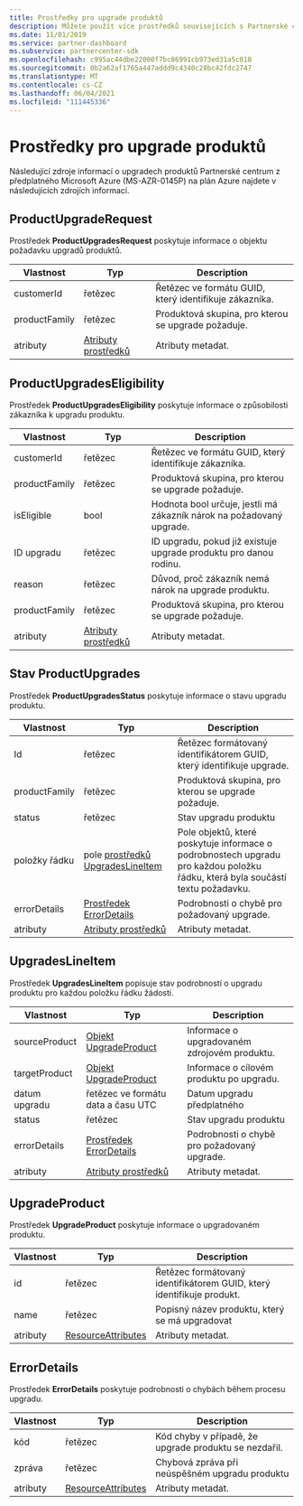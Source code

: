 ```yaml
---
title: Prostředky pro upgrade produktů
description: Můžete použít více prostředků souvisejících s Partnerské centrum upgradu produktů na plán Azure. Patří mezi ně ProductUpgradeRequest, ProductUpgradesEligibility, ProductUpgradesStatus, UpgradesLineItem, UpgradeProduct a ErrorDetails.
ms.date: 11/01/2019
ms.service: partner-dashboard
ms.subservice: partnercenter-sdk
ms.openlocfilehash: c995ac44dbe22000f7bc86991cb973ed31a5c018
ms.sourcegitcommit: 0b2a62af1765a447addd9c4340c28bc42fdc2747
ms.translationtype: MT
ms.contentlocale: cs-CZ
ms.lasthandoff: 06/04/2021
ms.locfileid: "111445336"
---
```

# <a name="product-upgrade-resources"></a>Prostředky pro upgrade produktů

Následující zdroje informací o upgradech produktů Partnerské centrum z předplatného Microsoft Azure (MS-AZR-0145P) na plán Azure najdete v následujících zdrojích informací.

## <a name="productupgraderequest"></a>ProductUpgradeRequest

Prostředek **ProductUpgradesRequest** poskytuje informace o objektu požadavku upgradů produktů.

| Vlastnost      | Typ                                                          | Description                                                |
|---------------|---------------------------------------------------------------|------------------------------------------------------------|
| customerId    | řetězec                                                        | Řetězec ve formátu GUID, který identifikuje zákazníka.      |
| productFamily | řetězec                                                        | Produktová skupina, pro kterou se upgrade požaduje. |
| atributy    | [Atributy prostředků](utility-resources.md#resourceattributes) | Atributy metadat.                                   |

## <a name="productupgradeseligibility"></a>ProductUpgradesEligibility

Prostředek **ProductUpgradesEligibility** poskytuje informace o způsobilosti zákazníka k upgradu produktu.

| Vlastnost      | Typ                                                          | Description                                                                      |
|---------------|---------------------------------------------------------------|----------------------------------------------------------------------------------|
| customerId    | řetězec                                                        | Řetězec ve formátu GUID, který identifikuje zákazníka.                            |
| productFamily | řetězec                                                        | Produktová skupina, pro kterou se upgrade požaduje.                       |
| isEligible    | bool                                                          | Hodnota bool určuje, jestli má zákazník nárok na požadovaný upgrade. |
| ID upgradu     | řetězec                                                        | ID upgradu, pokud již existuje upgrade produktu pro danou rodinu.        |
| reason        | řetězec                                                        | Důvod, proč zákazník nemá nárok na upgrade produktu.                |
| productFamily | řetězec                                                        | Produktová skupina, pro kterou se upgrade požaduje.                       |
| atributy    | [Atributy prostředků](utility-resources.md#resourceattributes) | Atributy metadat.                                                         |

## <a name="productupgradesstatus"></a>Stav ProductUpgrades

Prostředek **ProductUpgradesStatus** poskytuje informace o stavu upgradu produktu.

| Vlastnost | Typ   | Description                                          |
|----------|--------|------------------------------------------------------|
| Id       | řetězec | Řetězec formátovaný identifikátorem GUID, který identifikuje upgrade. |
| productFamily       | řetězec                                                         | Produktová skupina, pro kterou se upgrade požaduje.
| status              | řetězec                                                         | Stav upgradu produktu
| položky řádku           | pole [prostředků UpgradesLineItem](#upgradeslineitem)       | Pole objektů, které poskytuje informace o podrobnostech upgradu pro každou položku řádku, která byla součástí textu požadavku.
| errorDetails        | [Prostředek ErrorDetails](#errordetails)                         | Podrobnosti o chybě pro požadovaný upgrade.
| atributy          | [Atributy prostředků](utility-resources.md#resourceattributes)  | Atributy metadat. |

## <a name="upgradeslineitem"></a>UpgradesLineItem

Prostředek **UpgradesLineItem** popisuje stav podrobností o upgradu produktu pro každou položku řádku žádosti.

| Vlastnost      | Typ                                                          | Description                                       |
|---------------|---------------------------------------------------------------|---------------------------------------------------|
| sourceProduct | [Objekt UpgradeProduct](#upgradeproduct)                      | Informace o upgradovaném zdrojovém produktu. |
| targetProduct | [Objekt UpgradeProduct](#upgradeproduct)                      | Informace o cílovém produktu po upgradu.   |
| datum upgradu  | řetězec ve formátu data a času UTC                                | Datum upgradu předplatného           |
| status        | řetězec                                                        | Stav upgradu produktu                |
| errorDetails  | [Prostředek ErrorDetails](#errordetails)                        | Podrobnosti o chybě pro požadovaný upgrade.          |
| atributy    | [Atributy prostředků](utility-resources.md#resourceattributes) | Atributy metadat.                          |

## <a name="upgradeproduct"></a>UpgradeProduct

Prostředek **UpgradeProduct** poskytuje informace o upgradovaném produktu.

| Vlastnost   | Typ                                                          | Description                                          |
|------------|---------------------------------------------------------------|------------------------------------------------------|
| id         | řetězec                                                        | Řetězec formátovaný identifikátorem GUID, který identifikuje produkt. |
| name       | řetězec                                                        | Popisný název produktu, který se má upgradovat         |
| atributy | [ResourceAttributes](utility-resources.md#resourceattributes) | Atributy metadat.                             |

## <a name="errordetails"></a>ErrorDetails

Prostředek **ErrorDetails** poskytuje podrobnosti o chybách během procesu upgradu.

| Vlastnost   | Typ                                                          | Description                                       |
|------------|---------------------------------------------------------------|---------------------------------------------------|
| kód       | řetězec                                                        | Kód chyby v případě, že upgrade produktu se nezdařil.      |
| zpráva    | řetězec                                                        | Chybová zpráva při neúspěšném upgradu produktu |
| atributy | [ResourceAttributes](utility-resources.md#resourceattributes) | Atributy metadat.                          |
